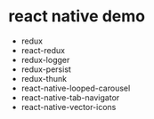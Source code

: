 # react native demo


 -	redux
 -	react-redux 
 -	redux-logger 
 -	redux-persist 
 -	redux-thunk
 -	react-native-looped-carousel
 -  react-native-tab-navigator
 -  react-native-vector-icons